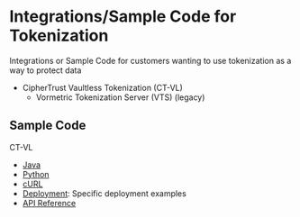 # Integrations/Sample Code for Tokenization

Integrations or Sample Code for customers wanting to use tokenization as a way to protect data

* CipherTrust Vaultless Tokenization (CT-VL)
  * Vormetric Tokenization Server (VTS) (legacy)

## Sample Code

CT-VL

* [Java](java_samples)
* [Python](python_samples)
* [cURL](curl_samples)
* [Deployment](deployment): Specific deployment examples
* [API Reference](api_reference)
